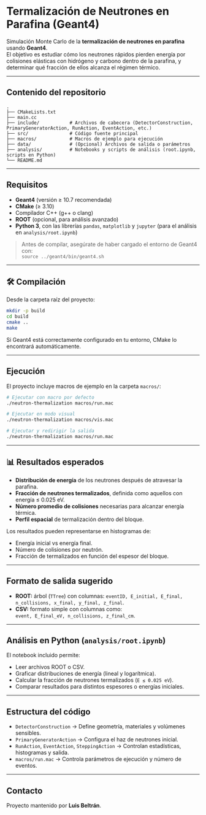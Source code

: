 # Termalización de Neutrones en Parafina (Geant4)

Simulación Monte Carlo de la **termalización de neutrones en parafina** usando **Geant4**.  
El objetivo es estudiar cómo los neutrones rápidos pierden energía por colisiones elásticas con hidrógeno y carbono dentro de la parafina, y determinar qué fracción de ellos alcanza el régimen térmico.

---

## Contenido del repositorio

```
.
├── CMakeLists.txt
├── main.cc
├── include/           # Archivos de cabecera (DetectorConstruction, PrimaryGeneratorAction, RunAction, EventAction, etc.)
├── src/               # Código fuente principal
├── macros/            # Macros de ejemplo para ejecución
├── data/              # (Opcional) Archivos de salida o parámetros
├── analysis/          # Notebooks y scripts de análisis (root.ipynb, scripts en Python)
└── README.md
```

---

## Requisitos

- **Geant4** (versión ≥ 10.7 recomendada)
- **CMake** (≥ 3.10)
- Compilador C++ (g++ o clang)
- **ROOT** (opcional, para análisis avanzado)
- **Python 3**, con las librerías `pandas`, `matplotlib` y `jupyter` (para el análisis en `analysis/root.ipynb`)

>  Antes de compilar, asegúrate de haber cargado el entorno de Geant4 con:  
> `source ../geant4/bin/geant4.sh`

---

## 🛠️ Compilación

Desde la carpeta raíz del proyecto:

```bash
mkdir -p build
cd build
cmake .. 
make 
```

Si Geant4 está correctamente configurado en tu entorno, CMake lo encontrará automáticamente.

---

## Ejecución

El proyecto incluye macros de ejemplo en la carpeta `macros/`:

```bash
# Ejecutar con macro por defecto
./neutron-thermalization macros/run.mac

# Ejecutar en modo visual 
./neutron-thermalization macros/vis.mac

# Ejecutar y redirigir la salida
./neutron-thermalization macros/run.mac 
```


---

## 📊 Resultados esperados

- **Distribución de energía** de los neutrones después de atravesar la parafina.  
- **Fracción de neutrones termalizados**, definida como aquellos con energía ≤ 0.025 eV.  
- **Número promedio de colisiones** necesarias para alcanzar energía térmica.  
- **Perfil espacial** de termalización dentro del bloque.  

Los resultados pueden representarse en histogramas de:
- Energía inicial vs energía final.
- Número de colisiones por neutrón.
- Fracción de termalizados en función del espesor del bloque.

---

## Formato de salida sugerido

- **ROOT:** árbol (`TTree`) con columnas: `eventID, E_initial, E_final, n_collisions, x_final, y_final, z_final`.
- **CSV:** formato simple con columnas como:  
  `event, E_final_eV, n_collisions, z_final_cm`.

---

## Análisis en Python (`analysis/root.ipynb`)

El notebook incluido permite:
- Leer archivos ROOT o CSV.
- Graficar distribuciones de energía (lineal y logarítmica).
- Calcular la fracción de neutrones termalizados (`E ≤ 0.025 eV`).
- Comparar resultados para distintos espesores o energías iniciales.


---

## Estructura del código

- `DetectorConstruction` → Define geometría, materiales y volúmenes sensibles.  
- `PrimaryGeneratorAction` → Configura el haz de neutrones inicial.  
- `RunAction`, `EventAction`, `SteppingAction` → Controlan estadísticas, histogramas y salida.  
- `macros/run.mac` → Controla parámetros de ejecución y número de eventos.

---

## Contacto

Proyecto mantenido por **Luis Beltrán**.  

